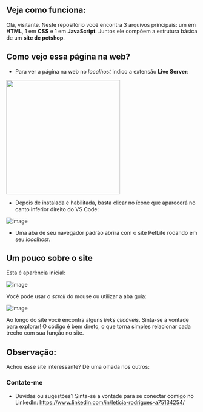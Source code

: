 ## Veja como funciona:

Olá, visitante. Neste repositório você encontra 3 arquivos principais: um em **HTML**, 1 em **CSS** e 1 em **JavaScript**. Juntos ele compõem a estrutura básica de um **site de petshop**. 

## Como vejo essa página na web?

- Para ver a página na web no _localhost_ indico a extensão **Live Server**:

<img src="https://github.com/LeRodrigues2005/PetLife/assets/97632543/450edf70-ad09-49b0-9968-44db40a4a656" width="300">

- Depois de instalada e habilitada, basta clicar no ícone que aparecerá no canto inferior direito do VS Code:

![image](https://github.com/LeRodrigues2005/PetLife/assets/97632543/2d3a8c80-8a7b-42ea-bbb5-f540f6e51357)

- Uma aba de seu navegador padrão abrirá com o site PetLife rodando em seu _localhost_.

## Um pouco sobre o site

Esta é aparência inicial:

![image](https://github.com/LeRodrigues2005/PetLife/assets/97632543/f45a5694-dac0-41a7-a122-bd24f4d131f8)

Você pode usar o _scroll_ do mouse ou utilizar a aba guia:

![image](https://github.com/LeRodrigues2005/PetLife/assets/97632543/972e9867-f8db-4a88-8a43-fdaf84194f3a)

Ao longo do site você encontra alguns _links clicáveis_. Sinta-se a vontade para explorar! O código é bem direto, o que torna simples relacionar cada trecho com sua função no site.

## Observação:

Achou esse site interessante? Dê uma olhada nos outros:



### Contate-me

- Dúvidas ou sugestões? Sinta-se a vontade para se conectar comigo no LinkedIn: https://www.linkedin.com/in/letícia-rodrigues-a75134254/
